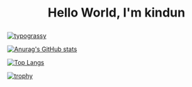 # <p align="center">Hello World, I'm kindun</p>

[![typograssy](https://typograssy.deno.dev/api?text=がんばります%20nice%20to%20meet%20you)](https://skillicons.dev)

[![Anurag's GitHub stats](https://github-readme-stats.vercel.app/api?username=kindun&theme=onedark&show_icons=true)](https://github.com/kindun/github-readme-stats)

[![Top Langs](https://github-readme-stats.vercel.app/api/top-langs/?username=kindun&layout=compact&theme=onedark)](https://github.com/kindun/github-readme-stats)

[![trophy](https://github-profile-trophy.vercel.app/?username=kindun&theme=onedark)](https://github.com/kindun/github-profile-trophy)
